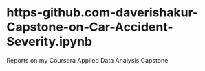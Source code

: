 # https-github.com-daverishakur-Capstone-on-Car-Accident-Severity.ipynb
Reports on my Coursera Applied Data Analysis Capstone
